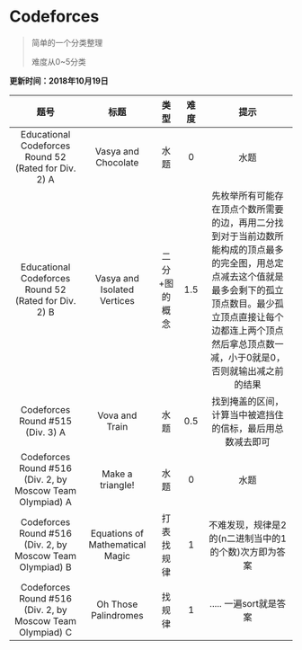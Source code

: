 ﻿# Codeforces

>简单的一个分类整理
>
>难度从0~5分类

**更新时间：2018年10月19日**


|题号|标题|类型|难度|提示|
|:---:|:---:|:----:|:---:|:---:|
|Educational Codeforces Round 52 (Rated for Div. 2) A|Vasya and Chocolate|水题|0|水题|
|Educational Codeforces Round 52 (Rated for Div. 2) B|Vasya and Isolated Vertices|二分+图的概念|1.5|先枚举所有可能存在顶点个数所需要的边，再用二分找到对于当前边数所能构成的顶点最多的完全图，用总定点减去这个值就是最多会剩下的孤立顶点数目。最少孤立顶点直接让每个边都连上两个顶点然后拿总顶点数一减，小于0就是0，否则就输出减之前的结果|
|Codeforces Round #515 (Div. 3) A|Vova and Train|水题|0.5|找到掩盖的区间，计算当中被遮挡住的信标，最后用总数减去即可|
|Codeforces Round #516 (Div. 2, by Moscow Team Olympiad) A|Make a triangle!|水题|0|水题|
|Codeforces Round #516 (Div. 2, by Moscow Team Olympiad) B|Equations of Mathematical Magic|打表找规律|1|不难发现，规律是2的(n二进制当中的1的个数)次方即为答案|
|Codeforces Round #516 (Div. 2, by Moscow Team Olympiad) C|Oh Those Palindromes|找规律|1|..... 一遍sort就是答案|